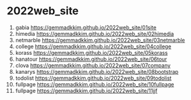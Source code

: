 # 2022web_site
1. gabia https://gemmadkkim.github.io/2022web_site/01site
2. himedia https://gemmadkkim.github.io/2022web_site/02himedia
3. netmarble https://gemmadkkim.github.io/2022web_site/03netmarble
4. college https://gemmadkkim.github.io/2022web_site/04college
5. korass https://gemmadkkim.github.io/2022web_site/05korass
6. hanatour https://gemmadkkim.github.io/2022web_site/06tour
7. clova https://gemmadkkim.github.io/2022web_site/07company
8. kanarys https://gemmadkkim.github.io/2022web_site/08bootstrap
9. todolist https://gemmadkkim.github.io/2022web_site/09todolist
10. fullpage https://gemmadkkim.github.io/2022web_site/10fullpage
11. fullpage https://gemmadkkim.github.io/2022web_site/11jjf